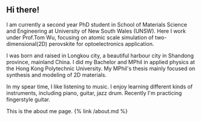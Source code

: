 ## Hi there!

I am currently a second year PhD student in School of Materials Science and Engineering at University of New South Wales (UNSW). Here I work under Prof.Tom Wu, focusing on atomic scale simulation of two-dimensional(2D) perovskite for optoelectronics application.

I was born and raised in Longkou city, a beautiful harbour city in Shandong province, mainland China. I did my Bachelor and MPhil in applied physics at the Hong Kong Polytechnic University. My MPhil's thesis mainly focused on synthesis and modeling of 2D materials.

In my spear time, I like listening to music. I enjoy learning different kinds of instruments, including piano, guitar, jazz drum. Recently I'm practicing fingerstyle guitar.

This is the about me page. {% link /about.md %}